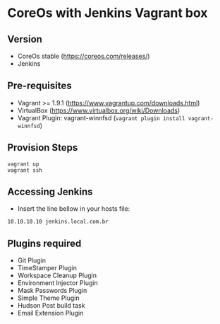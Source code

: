 # CoreOs with Jenkins Vagrant box

## Version

* CoreOs stable (https://coreos.com/releases/)
* Jenkins

## Pre-requisites

* Vagrant >= 1.9.1 (https://www.vagrantup.com/downloads.html)
* VirtualBox (https://www.virtualbox.org/wiki/Downloads)
* Vagrant Plugin: vagrant-winnfsd
(```vagrant plugin install vagrant-winnfsd```)


## Provision Steps

```
vagrant up
vagrant ssh
```

## Accessing Jenkins
* Insert the line bellow in your hosts file:
```
10.10.10.10 jenkins.local.com.br
```

## Plugins required
* Git Plugin
* TimeStamper Plugin
* Workspace Cleanup Plugin
* Environment Injector Plugin
* Mask Passwords Plugin
* Simple Theme Plugin
* Hudson Post build task
* Email Extension Plugin	
